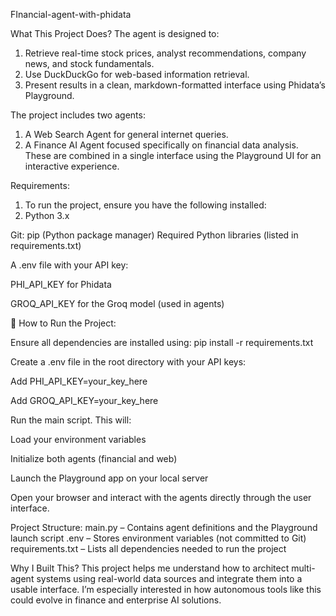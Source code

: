FInancial-agent-with-phidata

What This Project Does?
The agent is designed to:
1) Retrieve real-time stock prices, analyst recommendations, company news, and stock fundamentals.
2) Use DuckDuckGo for web-based information retrieval.
3) Present results in a clean, markdown-formatted interface using Phidata’s Playground.

The project includes two agents:

1) A Web Search Agent for general internet queries.
2) A Finance AI Agent focused specifically on financial data analysis.
These are combined in a single interface using the Playground UI for an interactive experience.

Requirements:
1) To run the project, ensure you have the following installed:
2) Python 3.x

Git:
pip (Python package manager)
Required Python libraries (listed in requirements.txt)

A .env file with your API key:

PHI_API_KEY for Phidata

GROQ_API_KEY for the Groq model (used in agents)

🚀 How to Run the Project:

Ensure all dependencies are installed using:
pip install -r requirements.txt

Create a .env file in the root directory with your API keys:

Add PHI_API_KEY=your_key_here

Add GROQ_API_KEY=your_key_here

Run the main script. This will:

Load your environment variables

Initialize both agents (financial and web)

Launch the Playground app on your local server

Open your browser and interact with the agents directly through the user interface.

Project Structure:
main.py – Contains agent definitions and the Playground launch script
.env – Stores environment variables (not committed to Git)
requirements.txt – Lists all dependencies needed to run the project

Why I Built This?
This project helps me understand how to architect multi-agent systems using real-world data sources and integrate them into a usable interface. I’m especially interested in how autonomous tools like this could evolve in finance and enterprise AI solutions.

